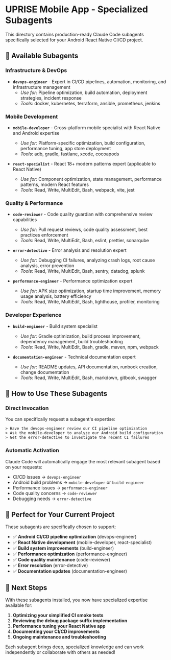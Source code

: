 # UPRISE Mobile App - Specialized Subagents

This directory contains production-ready Claude Code subagents specifically selected for your Android React Native CI/CD project.

## 🚀 Available Subagents

### **Infrastructure & DevOps**
- **`devops-engineer`** - Expert in CI/CD pipelines, automation, monitoring, and infrastructure management
  - *Use for*: Pipeline optimization, build automation, deployment strategies, incident response
  - *Tools*: docker, kubernetes, terraform, ansible, prometheus, jenkins

### **Mobile Development**
- **`mobile-developer`** - Cross-platform mobile specialist with React Native and Android expertise
  - *Use for*: Platform-specific optimization, build configuration, performance tuning, app store deployment
  - *Tools*: adb, gradle, fastlane, xcode, cocoapods

- **`react-specialist`** - React 18+ modern patterns expert (applicable to React Native)
  - *Use for*: Component optimization, state management, performance patterns, modern React features
  - *Tools*: Read, Write, MultiEdit, Bash, webpack, vite, jest

### **Quality & Performance**
- **`code-reviewer`** - Code quality guardian with comprehensive review capabilities
  - *Use for*: Pull request reviews, code quality assessment, best practices enforcement
  - *Tools*: Read, Write, MultiEdit, Bash, eslint, prettier, sonarqube

- **`error-detective`** - Error analysis and resolution expert
  - *Use for*: Debugging CI failures, analyzing crash logs, root cause analysis, error prevention
  - *Tools*: Read, Write, MultiEdit, Bash, sentry, datadog, splunk

- **`performance-engineer`** - Performance optimization expert
  - *Use for*: APK size optimization, startup time improvement, memory usage analysis, battery efficiency
  - *Tools*: Read, Write, MultiEdit, Bash, lighthouse, profiler, monitoring

### **Developer Experience**
- **`build-engineer`** - Build system specialist
  - *Use for*: Gradle optimization, build process improvement, dependency management, build troubleshooting
  - *Tools*: Read, Write, MultiEdit, Bash, gradle, maven, npm, webpack

- **`documentation-engineer`** - Technical documentation expert
  - *Use for*: README updates, API documentation, runbook creation, change documentation
  - *Tools*: Read, Write, MultiEdit, Bash, markdown, gitbook, swagger

## 🎯 How to Use These Subagents

### Direct Invocation
You can specifically request a subagent's expertise:
```
> Have the devops-engineer review our CI pipeline optimization
> Ask the mobile-developer to analyze our Android build configuration  
> Get the error-detective to investigate the recent CI failures
```

### Automatic Activation
Claude Code will automatically engage the most relevant subagent based on your requests:
- CI/CD issues → `devops-engineer`
- Android build problems → `mobile-developer` or `build-engineer`
- Performance issues → `performance-engineer`
- Code quality concerns → `code-reviewer`
- Debugging needs → `error-detective`

## 🔧 Perfect for Your Current Project

These subagents are specifically chosen to support:
- ✅ **Android CI/CD pipeline optimization** (devops-engineer)
- ✅ **React Native development** (mobile-developer, react-specialist)
- ✅ **Build system improvements** (build-engineer)
- ✅ **Performance optimization** (performance-engineer)
- ✅ **Code quality maintenance** (code-reviewer)
- ✅ **Error resolution** (error-detective)
- ✅ **Documentation updates** (documentation-engineer)

## 🚀 Next Steps

With these subagents installed, you now have specialized expertise available for:
1. **Optimizing your simplified CI smoke tests**
2. **Reviewing the debug package suffix implementation**
3. **Performance tuning your React Native app**
4. **Documenting your CI/CD improvements**
5. **Ongoing maintenance and troubleshooting**

Each subagent brings deep, specialized knowledge and can work independently or collaborate with others as needed!
